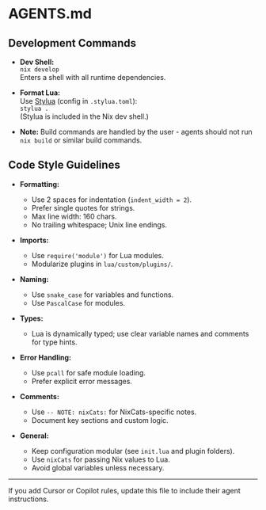 # AGENTS.md

## Development Commands

- **Dev Shell:**  
  `nix develop`  
  Enters a shell with all runtime dependencies.

- **Format Lua:**  
  Use [Stylua](https://github.com/JohnnyMorganz/StyLua) (config in `.stylua.toml`):  
  `stylua .`  
  (Stylua is included in the Nix dev shell.)

- **Note:** Build commands are handled by the user - agents should not run `nix build` or similar build commands.

## Code Style Guidelines

- **Formatting:**  
  - Use 2 spaces for indentation (`indent_width = 2`).
  - Prefer single quotes for strings.
  - Max line width: 160 chars.
  - No trailing whitespace; Unix line endings.

- **Imports:**  
  - Use `require('module')` for Lua modules.
  - Modularize plugins in `lua/custom/plugins/`.

- **Naming:**  
  - Use `snake_case` for variables and functions.
  - Use `PascalCase` for modules.

- **Types:**  
  - Lua is dynamically typed; use clear variable names and comments for type hints.

- **Error Handling:**  
  - Use `pcall` for safe module loading.
  - Prefer explicit error messages.

- **Comments:**  
  - Use `-- NOTE: nixCats:` for NixCats-specific notes.
  - Document key sections and custom logic.

- **General:**  
  - Keep configuration modular (see `init.lua` and plugin folders).
  - Use `nixCats` for passing Nix values to Lua.
  - Avoid global variables unless necessary.

---

If you add Cursor or Copilot rules, update this file to include their agent instructions.